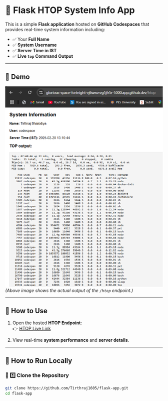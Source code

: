 # 🚀 Flask HTOP System Info App

This is a simple **Flask application** hosted on **GitHub Codespaces** that provides real-time system information including:
- ✅ Your **Full Name**
- ✅ **System Username**
- ✅ **Server Time in IST**
- ✅ **Live `top` Command Output**

---

## 📌 **Demo**
![HTOP Flask App Demo](codespace-2.png)  
*(Above image shows the actual output of the `/htop` endpoint.)*

---

## 📌 **How to Use**
1. Open the hosted **HTOP Endpoint**:  
   👉 [HTOP Live Link](https://glorious-space-fortnight-vj6wwwrvg5jfr5r-5000.app.github.dev/htop)
   
2. View real-time **system performance** and **server details**.

---

## 📌 **How to Run Locally**
### 🔹 **1️⃣ Clone the Repository**
```bash
git clone https://github.com/Tirthraj1605/flask-app.git
cd flask-app
